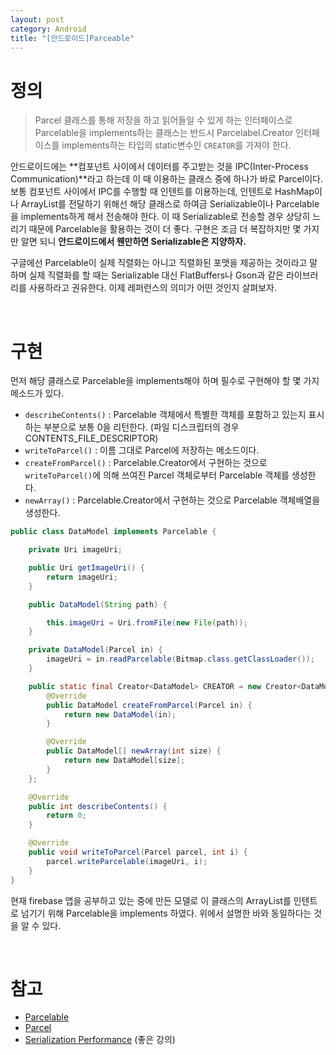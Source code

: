 ```yaml
---
layout: post
category: Android
title: "[안드로이드]Parceable"
---
```


# 정의

> Parcel 클래스를 통해 저장을 하고 읽어들일 수 있게 하는 인터페이스로 Parcelable을 implements하는 클래스는 반드시 Parcelabel.Creator 인터페이스를 implements하는 타입의 static변수인 `CREATOR`를 가져야 한다.

안드로이드에는 **컴포넌트 사이에서 데이터를 주고받는 것을 IPC(Inter-Process Communication)**라고 하는데 이 때 이용하는 클래스 중에 하나가 바로 Parcel이다. 보통 컴포넌트 사이에서 IPC를 수행할 때 인텐트를 이용하는데, 인텐트로 HashMap이나 ArrayList를 전달하기 위해선 해당 클래스로 하여금 Serializable이나 Parcelable을 implements하게 해서 전송해야 한다. 이 때 Serializable로 전송할 경우 상당히 느리기 때문에 Parcelable을 활용하는 것이 더 좋다. 구현은 조금 더 복잡하지만 몇 가지만 알면 되니 **안드로이드에서 웬만하면 Serializable은 지양하자.** 

구글에선 Parcelable이 실제 직렬화는 아니고 직렬화된 포맷을 제공하는 것이라고 말하며 실제 직렬화를 할 때는 Serializable 대신 FlatBuffers나 Gson과 같은 라이브러리를 사용하라고 권유한다. 이제 레퍼런스의 의미가 어떤 것인지 살펴보자.

<br>

# 구현

먼저 해당 클래스로 Parcelable을 implements해야 하며 필수로 구현해야 할 몇 가지 메소드가 있다.

* `describeContents()` : Parcelable 객체에서 특별한 객체를 포함하고 있는지 표시하는 부분으로 보통 0을 리턴한다. (파일 디스크립터의 경우 CONTENTS_FILE_DESCRIPTOR)
* `writeToParcel()` : 이름 그대로 Parcel에 저장하는 메소드이다.
* `createFromParcel()` : Parcelable.Creator에서 구현하는 것으로 `writeToParcel()`에 의해 쓰여진 Parcel 객체로부터 Parcelable 객체를 생성한다.
* `newArray()` : Parcelable.Creator에서 구현하는 것으로 Parcelable 객체배열을 생성한다.

```java
public class DataModel implements Parcelable {

    private Uri imageUri;

    public Uri getImageUri() {
        return imageUri;
    }

    public DataModel(String path) {

        this.imageUri = Uri.fromFile(new File(path));
    }

    private DataModel(Parcel in) {
        imageUri = in.readParcelable(Bitmap.class.getClassLoader());
    }

    public static final Creator<DataModel> CREATOR = new Creator<DataModel>() {
        @Override
        public DataModel createFromParcel(Parcel in) {
            return new DataModel(in);
        }

        @Override
        public DataModel[] newArray(int size) {
            return new DataModel[size];
        }
    };

    @Override
    public int describeContents() {
        return 0;
    }

    @Override
    public void writeToParcel(Parcel parcel, int i) {
        parcel.writeParcelable(imageUri, i);
    }
}
```

현재 firebase 앱을 공부하고 있는 중에 만든 모델로 이 클래스의 ArrayList를 인텐트로 넘기기 위해 Parcelable을 implements 하였다. 위에서 설명한 바와 동일하다는 것을 알 수 있다.

<br>

# 참고

* [Parcelable](https://developer.android.com/reference/android/os/Parcelable)
* [Parcel](https://developer.android.com/reference/android/os/Parcel)
* [Serialization Performance](https://www.youtube.com/watch?v=IwxIIUypnTE) (좋은 강의)